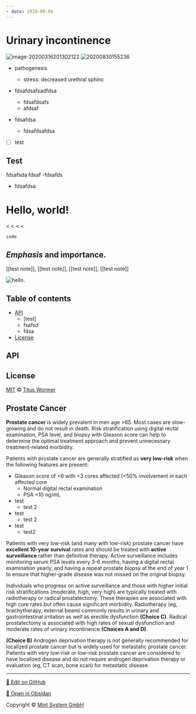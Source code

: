 ```yaml
---
- date: 2020-09-06
---
```


# Urinary incontinence

<!-- urinary incontinence types, sx, rx -->

![image-20200316201302122](https://photos.thisispiggy.com/file/wikiFiles/image-20200316201302122.png)
![20200830155236](https://photos.thisispiggy.com/file/wikiFiles/20200830155236.png "test")

- pathogenesis
	- stress: decreased urethral sphinc

- fdsafdsafsadfdsa
	- fdsafdsafs
	- afdsaf

- fdsafdsa
	- fdsafdsafdsa

- [ ] test

## Test

fdsafsda
fdsaf
\-fdsafds

- fdsafdsa

# Hello, world!

< < < <

> > > > >

```
code
```

## _Emphasis_ and **importance**.

[[test note]], [[test note]], [[test note]], [[test note]]

![hello](https://photos.thisispiggy.com/file/wikiFiles/sziv8c.gif).

<!-- ghjk -->

## Table of contents

- [API](#api)
	- \[test]
	- fsafsd
	- fdsa
- [License](#license)

## API

## License

[MIT](license) © [Titus Wormer](https://wooorm.com)

## Prostate Cancer

<!-- prostate cancer prognosis, management -->

**Prostate cancer** is widely prevalent in men age >65. Most cases are slow-growing and do not result in death. Risk stratification using digital rectal examination, PSA level, and biopsy with Gleason score can help to determine the optimal treatment approach and prevent unnecessary treatment-related morbidity.

Patients with prostate cancer are generally stratified as **very low-risk** when the following features are present:

- Gleason score of <6 with <3 cores affected (<50% involvement in each affected core
	- Normal digital rectal examination
	- PSA <10 ng/mL
- test
	- test 2
- test
	- test 2
- test
	- test2

Patients with very low-risk (and many with low-risk) prostate cancer have **excellent 10-year survival** rates and should be treated with **active surveillance** rather than definitive therapy. Active surveillance includes monitoring serum PSA levels every 3-6 months, having a digital rectal examination yearly, and having a repeat prostate biopsy at the end of year 1 to ensure that higher-grade disease was not missed on the original biopsy.

Individuals who progress on active surveillance and those with higher initial risk stratifications (moderate, high, very high) are typically treated with radiotherapy or radical prostatectomy. These therapies are associated with high cure rates but often cause significant morbidity. Radiotherapy (eg, brachytherapy, external beam) commonly results in urinary and gastrointestinal irritation as well as erectile dysfunction **(Choice C)**. Radical prostatectomy is associated with high rates of sexual dysfunction and moderate rates of urinary incontinence **(Choices A and D)**.

**(Choice B)** Androgen deprivation therapy is not generally recommended for localized prostate cancer but is widely used for metastatic prostate cancer. Patients with very low-risk or low-risk prostate cancer are considered to have localized disease and do not require androgen deprivation therapy or evaluation (eg, CT scan, bone scan) for metastatic disease.


<hr>

[📝 Edit on GitHub](https://github.com/Mint-System/Knowledge/blob/master/test.md)

[📂 Open in Obsidan](obsidian://open?vault=Knowledge%20Mint%20System&file=test.md ':target=_self')

<footer>Copyright © <a href="https://www.mint-system.ch/">Mint System GmbH</a></footer>